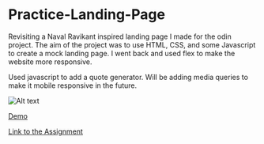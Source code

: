 # Practice-Landing-Page

Revisiting a Naval Ravikant inspired landing page I made for the odin project.
The aim of the project was to use HTML, CSS, and some Javascript to create a mock landing page.
I went back and used flex to make the website more responsive. 

Used javascript to add a quote generator. 
Will be adding media queries to make it mobile responsive in the future.

![Alt text](https://i.imgur.com/qaTZUXm.png)

[Demo](https://ken862734801.github.io/Practice-Landing-Page/)

[Link to the Assignment](https://www.theodinproject.com/lessons/foundations-landing-page)
